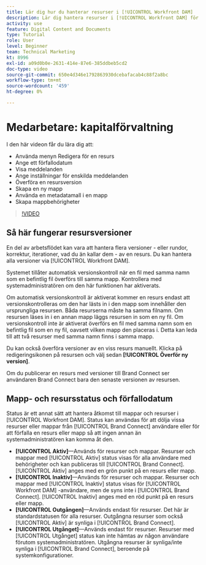 ```yaml
---
title: Lär dig hur du hanterar resurser i [!UICONTROL Workfront DAM]
description: Lär dig hantera resurser i [!UICONTROL Workfront DAM] för att förbättra arbetsflödet.
activity: use
feature: Digital Content and Documents
type: Tutorial
role: User
level: Beginner
team: Technical Marketing
kt: 8996
exl-id: a09d0b0e-2631-414e-87e6-385ddbeb5cd2
doc-type: video
source-git-commit: 650e4d346e1792863930dcebafacab4c88f2a8bc
workflow-type: tm+mt
source-wordcount: '459'
ht-degree: 0%

---
```


# Medarbetare: kapitalförvaltning

I den här videon får du lära dig att:

* Använda menyn Redigera för en resurs
* Ange ett förfallodatum
* Visa meddelanden
* Ange inställningar för enskilda meddelanden
* Överföra en resursversion
* Skapa en ny mapp
* Använda en metadatamall i en mapp
* Skapa mappbehörigheter

>[!VIDEO](https://video.tv.adobe.com/v/335256/?quality=12&learn=on)

## Så här fungerar resursversioner

En del av arbetsflödet kan vara att hantera flera versioner - eller rundor, korrektur, iterationer, vad du än kallar dem - av en resurs. Du kan hantera alla versioner via [!UICONTROL Workfront DAM].

Systemet tillåter automatisk versionskontroll när en fil med samma namn som en befintlig fil överförs till samma mapp. Kontrollera med systemadministratören om den här funktionen har aktiverats.

Om automatisk versionskontroll är aktiverat kommer en resurs endast att versionskontrolleras om den har lästs in i den mapp som innehåller den ursprungliga resursen. Båda resurserna måste ha samma filnamn. Om resursen läses in i en annan mapp läggs resursen in som en ny fil.
Om versionskontroll inte är aktiverat överförs en fil med samma namn som en befintlig fil som en ny fil, oavsett vilken mapp den placeras i. Detta kan leda till att två resurser med samma namn finns i samma mapp.

Du kan också överföra versioner av en viss resurs manuellt. Klicka på redigeringsikonen på resursen och välj sedan **[!UICONTROL Överför ny version]**.

Om du publicerar en resurs med versioner till Brand Connect ser användaren Brand Connect bara den senaste versionen av resursen.

## Mapp- och resursstatus och förfallodatum

Status är ett annat sätt att hantera åtkomst till mappar och resurser i [!UICONTROL Workfront DAM]. Status kan användas för att dölja vissa resurser eller mappar från [!UICONTROL Brand Connect] användare eller för att förfalla en resurs eller mapp så att ingen annan än systemadministratören kan komma åt den.

* **[!UICONTROL Aktiv]**—Används för resurser och mappar. Resurser och mappar med [!UICONTROL Aktiv] status visas för alla användare med behörigheter och kan publiceras till [!UICONTROL Brand Connect]. [!UICONTROL Aktiv] anges med en grön punkt på en resurs eller mapp.
* **[!UICONTROL Inaktiv]**—Används för resurser och mappar. Resurser och mappar med [!UICONTROL Inaktiv] status visas för [!UICONTROL Workfront DAM] -användare, men de syns inte i [!UICONTROL Brand Connect]. [!UICONTROL Inaktiv] anges med en röd punkt på en resurs eller mapp.
* **[!UICONTROL Outgången]**—Används endast för resurser. Det här är standardstatusen för alla resurser. Outgångna resurser som också [!UICONTROL Aktiv] är synliga i [!UICONTROL Brand Connect].
* **[!UICONTROL Utgånget]**—Används endast för resurser. Resurser med [!UICONTROL Utgånget] status kan inte hämtas av någon användare förutom systemadministratören. Utgångna resurser är synliga/inte synliga i [!UICONTROL Brand Connect], beroende på systemkonfigurationer.

